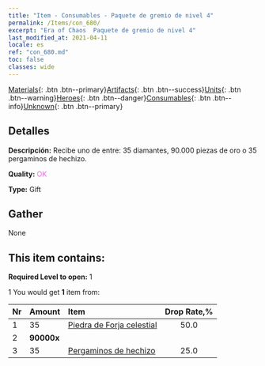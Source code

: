 ```yaml
---
title: "Item - Consumables - Paquete de gremio de nivel 4"
permalink: /Items/con_680/
excerpt: "Era of Chaos  Paquete de gremio de nivel 4"
last_modified_at: 2021-04-11
locale: es
ref: "con_680.md"
toc: false
classes: wide
---
```

 [Materials](/es/Items/){: .btn .btn--primary}[Artifacts](/es/Items/Artifacts/){: .btn .btn--success}[Units](/es/Items/Units/){: .btn .btn--warning}[Heroes](/es/Items/Heroes/){: .btn .btn--danger}[Consumables](/es/Items/Consumables/){: .btn .btn--info}[Unknown](/es/Items/Unknown/){: .btn .btn--primary}

## Detalles
 **Descripción:** Recibe uno de entre: 35 diamantes, 90.000 piezas de oro o 35 pergaminos de hechizo.

 **Quality:** <span style="color: #DA70D6">OK</span>

 **Type:** Gift

## Gather

  None

## This item contains:

 **Required Level to open:** 1

 1 You would get **1** item  from:

  | Nr | Amount |     Item    | Drop Rate,% |
  |:---|:-------|:------------|:---------:|
  | 1 | 35 | [Piedra de Forja celestial](/es/Items/art_188/) | 50.0 | 
  | 2 |  **90000x** | <i class="fas fa-coins"/> |  | 25.0 | 
  | 3 | 35 | [Pergaminos de hechizo](/es/Items/con_694/) | 25.0 | 
